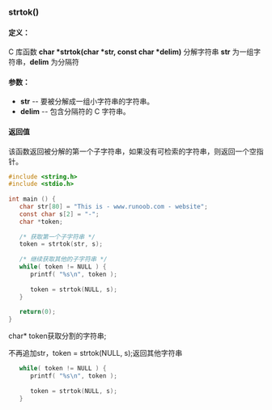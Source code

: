 ### strtok()

#### 定义：

C 库函数 **char \*strtok(char \*str, const char \*delim)** 分解字符串 **str** 为一组字符串，**delim** 为分隔符

#### 参数：

- **str** -- 要被分解成一组小字符串的字符串。
- **delim** -- 包含分隔符的 C 字符串。

#### 返回值

该函数返回被分解的第一个子字符串，如果没有可检索的字符串，则返回一个空指针。

```c
#include <string.h>
#include <stdio.h>
 
int main () {
   char str[80] = "This is - www.runoob.com - website";
   const char s[2] = "-";
   char *token;
   
   /* 获取第一个子字符串 */
   token = strtok(str, s);
   
   /* 继续获取其他的子字符串 */
   while( token != NULL ) {
      printf( "%s\n", token );
    
      token = strtok(NULL, s);
   }
   
   return(0);
}
```

char* token获取分割的字符串;

不再追加str，token = strtok(NULL, s);返回其他字符串

```c
   while( token != NULL ) {
      printf( "%s\n", token );
    
      token = strtok(NULL, s);
   }
```
